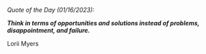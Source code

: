 *Quote of the Day (01/16/2023):*

_**Think in terms of opportunities and solutions instead of problems, disappointment, and failure.**_

Lorii Myers